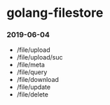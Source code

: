 # golang-filestore

### 2019-06-04 
- /file/upload
- /file/upload/suc
- /file/meta
- /file/query
- /file/download
- /file/update
- /file/delete
